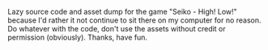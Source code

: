 Lazy source code and asset dump for the game "Seiko - High! Low!" because I'd rather it not continue to sit there on my computer for no reason. 
Do whatever with the code, don't use the assets without credit or permission (obviously). Thanks, have fun.
